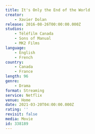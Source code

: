 ```yaml
---
title: It's Only the End of the World
creator:
    - Xavier Dolan
release: 2016-08-26T00:00:00.000Z
studios:
    - Téléfilm Canada
    - Sons of Manual
    - MK2 Films
language:
    - English
    - French
country:
    - Canada
    - France
length: 96
genre:
    - Drama
format: Streaming
service: Netflix
venue: Home
date: 2021-03-20T04:00:00.000Z
rating: ''
revisit: false
media: Movie
id: 338189
---
```



